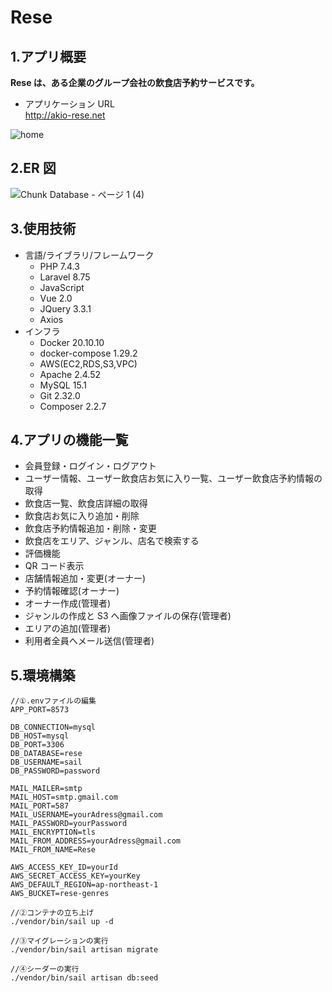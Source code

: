 # Rese

## 1.アプリ概要

**Rese は、ある企業のグループ会社の飲食店予約サービスです。**

-   アプリケーション URL  
    http://akio-rese.net

![home](https://user-images.githubusercontent.com/91531795/155988990-ed1edf84-93d4-4bdc-97c5-536eb2c4f46a.PNG)

## 2.ER 図

![Chunk Database - ページ 1 (4)](https://user-images.githubusercontent.com/91531795/155963984-2aaa57e4-0beb-43aa-8a33-f5aab7ab6488.png)

## 3.使用技術

-   言語/ライブラリ/フレームワーク
    -   PHP 7.4.3
    -   Laravel 8.75
    -   JavaScript
    -   Vue 2.0
    -   JQuery 3.3.1
    -   Axios
-   インフラ
    -   Docker 20.10.10
    -   docker-compose 1.29.2
    -   AWS(EC2,RDS,S3,VPC)
    -   Apache 2.4.52
    -   MySQL 15.1
    -   Git 2.32.0
    -   Composer 2.2.7

## 4.アプリの機能一覧

-   会員登録・ログイン・ログアウト
-   ユーザー情報、ユーザー飲食店お気に入り一覧、ユーザー飲食店予約情報の取得
-   飲食店一覧、飲食店詳細の取得
-   飲食店お気に入り追加・削除
-   飲食店予約情報追加・削除・変更
-   飲食店をエリア、ジャンル、店名で検索する
-   評価機能
-   QR コード表示
-   店舗情報追加・変更(オーナー)
-   予約情報確認(オーナー)
-   オーナー作成(管理者)
-   ジャンルの作成と S3 へ画像ファイルの保存(管理者)
-   エリアの追加(管理者)
-   利用者全員へメール送信(管理者)

## 5.環境構築

```
//①.envファイルの編集
APP_PORT=8573

DB_CONNECTION=mysql
DB_HOST=mysql
DB_PORT=3306
DB_DATABASE=rese
DB_USERNAME=sail
DB_PASSWORD=password

MAIL_MAILER=smtp
MAIL_HOST=smtp.gmail.com
MAIL_PORT=587
MAIL_USERNAME=yourAdress@gmail.com
MAIL_PASSWORD=yourPassword
MAIL_ENCRYPTION=tls
MAIL_FROM_ADDRESS=yourAdress@gmail.com
MAIL_FROM_NAME=Rese

AWS_ACCESS_KEY_ID=yourId
AWS_SECRET_ACCESS_KEY=yourKey
AWS_DEFAULT_REGION=ap-northeast-1
AWS_BUCKET=rese-genres
```

```
//②コンテナの立ち上げ
./vendor/bin/sail up -d
```

```
//③マイグレーションの実行
./vendor/bin/sail artisan migrate
```

```
//④シーダーの実行
./vendor/bin/sail artisan db:seed
```
